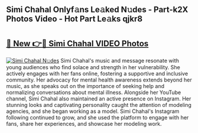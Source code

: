 ## Simi Chahal Onlyf𝚊ns Le𝚊ked N𝚞des - Part-k2X Photos Video - Hot Part Le𝚊ks qjkr8

# <h2><a href="http://ab55027.deff.icu/?id=Simi+Chahal">🔗 New 👉🔴 Simi Chahal VIDEO Photos</a></h2>

[![Simi Chahal N𝚞des](https://i.imgur.com/rIISA9y.gif)](http://ab55027.deff.icu/?id=Simi+Chahal)
Simi Chahal's music and message resonate with young audiences who find solace and strength in her vulnerability. She actively engages with her fans online, fostering a supportive and inclusive community. Her advocacy for mental health awareness extends beyond her music, as she speaks out on the importance of seeking help and normalizing conversations about mental illness. Alongside her YouTube channel, Simi Chahal also maintained an active presence on Instagram. Her stunning looks and captivating personality caught the attention of modeling agencies, and she began working as a model. Simi Chahal's Instagram following continued to grow, and she used the platform to engage with her fans, share her experiences, and showcase her modeling work.
